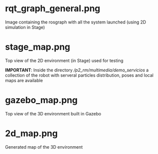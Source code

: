 # rqt_graph_general.png
Image containing the rosgraph with all the system launched (using 2D simulation in Stage)


# stage_map.png
Top view of the 2D environment (in Stage) used for testing

**IMPORTANT**: Inside the directory */p2_rm/multimedia/demo_servicios* a collection of the robot with serveral particles distribution, poses and local maps are available


# gazebo_map.png
Top view of the 3D environment built in Gazebo


# 2d_map.png
Generated map of the 3D environment
